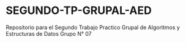 # SEGUNDO-TP-GRUPAL-AED
Repositorio para el Segundo Trabajo Practico Grupal de Algoritmos y Estructuras de Datos
Grupo N° 07
